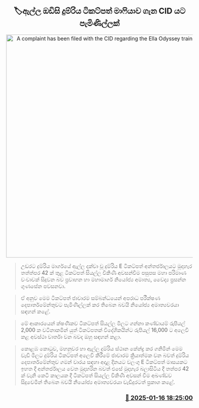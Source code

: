 <p align='center'><b><h2 align='center' title='A complaint has been filed with the CID regarding the Ella Odyssey train ticket mafia.'>🏷ඇල්ල ඔඩිසි දුම්රිය ටිකට්පත් මාෆියාව ගැන CID යට පැමිණිල්ලක්
</h2></b></p>
<p align='center'><img src='https://helakuru.sgp1.cdn.digitaloceanspaces.com/esana/images/lib/ella-nine-archived.jpg' width='600' alt='A complaint has been filed with the CID regarding the Ella Odyssey train ticket mafia.'></p>

> උඩරට දුම්රිය මාර්ගයේ ඇල්ල දක්වා වූ දුම්රිය E ටිකට්පත් අන්තර්ජාලයට මුදාහැර තත්ත්පර 4‍2 ක් තුළ ටිකට්පත් සියල්ල විකිණී අවසන්වීම පසුපස මහා පරිමාණ වංචාවක් සිදුවන බව ප්‍රවාහන හා මහාමාර්ග නියෝජ්‍ය අමාත්‍ය, වෛද්‍ය ප්‍රසන්න ගුණසේන පවසනවා.

> ඒ අනුව මෙම ටිකට්පත් ජාවාරම සම්බන්ධයෙන් අපරාධ පරීක්ෂණ දෙපාර්තමේන්තුවට පැමිණිල්ලක් කර තිබෙන බවයි නියෝජ්‍ය අමාත්‍යවරයා සඳහන් කළේ.

> මේ ආකාරයෙන් ක්ෂණිකව ටිකට්පත් සියල්ල මිලට ගන්නා කණ්ඩායම් රුපියල් 2,000 ක වටිනාකමින් යුත් ටිකට්පතක් විදේශිකයින්ට රුපියල් 16,000 ට අලෙවි කළ අවස්ථා වාර්තා වන බවද ඔහු සඳහන් කළා.

> කොළඹ කොටුව, මහනුවර හා ඇල්ල දුම්රිය ස්ථාන කේන්ද්‍ර කර ගනිමින් මෙම වැඩි මිලට දුම්රිය ටිකට්පත් අලෙවි කිරීමේ ජාවාරම ක්‍රියාත්මක වන බවත් දුම්රිය දෙපාර්තමේන්තුව ගමන් වාරය සඳහා අදාළ දිනයට වලංගු E ටිකට්පත් මාසයකට ඉහත දී අන්තර්ජාලය වෙ​ත මුදාහරින බවත් එසේ මුදාහැර බලාසිටිය දී තත්ප​ර 42 ක් වැනි කෙටි කාලයක දී ටිකට්පත් සියල්ල විකිණී අවසන් වීම අඛණ්ඩව සිදුවෙමින් තිබෙන බවයි නියෝජ්‍ය අමාත්‍යවරයා වැඩිදුරටත් ප්‍රකා​ශ කළේ.



<h3 align='right'><a href='https://www.helakuru.lk/esana/p/106631/'>📅 2025-01-16 18:25:00</a></h3>
